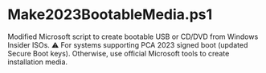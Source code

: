 # Make2023BootableMedia.ps1
Modified Microsoft script to create bootable USB or CD/DVD from Windows Insider ISOs. ⚠️ For systems supporting PCA 2023 signed boot (updated Secure Boot keys). Otherwise, use official Microsoft tools to create installation media.

